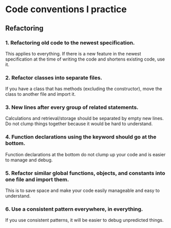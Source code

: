 # Code conventions I practice

## Refactoring

### 1. Refactoring old code to the newest specification.

This applies to everything. If there is a new feature in the newest specification at the time of writing the code and shortens existing code, use it.

### 2. Refactor classes into separate files.

If you have a class that has methods (excluding the constructor), move the class to another file and import it.

### 3. New lines after every group of related statements.

Calculations and retrieval/storage should be separated by empty new lines. Do not clump things together because it would be hard to understand.

### 4. Function declarations using the keyword should go at the bottom.

Function declarations at the bottom do not clump up your code and is easier to manage and debug.

### 5. Refactor similar global functions, objects, and constants into one file and import them.

This is to save space and make your code easily manageable and easy to understand.

### 6. Use a consistent pattern everywhere, in everything.

If you use consistent patterns, it will be easier to debug unpredicted things.
